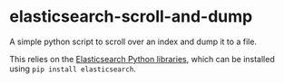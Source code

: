 # elasticsearch-scroll-and-dump
A simple python script to scroll over an index and dump it to a file. 

This relies on the [Elasticsearch Python libraries](https://pypi.org/project/elasticsearch/), which can be installed using `pip install elasticsearch`. 
